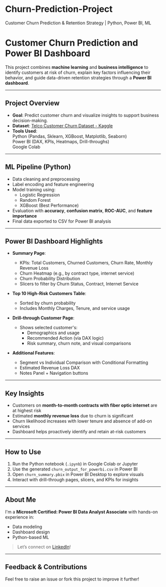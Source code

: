# Churn-Prediction-Project
Customer Churn Prediction &amp; Retention Strategy | Python, Power BI, ML

# Customer Churn Prediction and Power BI Dashboard

This project combines **machine learning** and **business intelligence** to identify customers at risk of churn, explain key factors influencing their behavior, and guide data-driven retention strategies through a **Power BI dashboard**.

---

## Project Overview

- **Goal**: Predict customer churn and visualize insights to support business decision-making.
- **Dataset**: [Telco Customer Churn Dataset - Kaggle](https://www.kaggle.com/datasets/blastchar/telco-customer-churn)
- **Tools Used**:  
   Python (Pandas, Sklearn, XGBoost, Matplotlib, Seaborn)  
   Power BI (DAX, KPIs, Heatmaps, Drill-throughs)  
   Google Colab  

---

## ML Pipeline (Python)

- Data cleaning and preprocessing
- Label encoding and feature engineering
- Model training using:
  - Logistic Regression
  - Random Forest
  - XGBoost (Best Performance)
- Evaluation with **accuracy**, **confusion matrix**, **ROC-AUC**, and **feature importance**
- Final data exported to CSV for Power BI analysis

---

## Power BI Dashboard Highlights

- **Summary Page**:
  - KPIs: Total Customers, Churned Customers, Churn Rate, Monthly Revenue Loss
  - Churn Heatmap (e.g., by contract type, internet service)
  - Churn Probability Distribution
  - Slicers to filter by Churn Status, Contract, Internet Service

- **Top 10 High-Risk Customers Table**:
  - Sorted by churn probability
  - Includes Monthly Charges, Tenure, and service usage

- **Drill-through Customer Page**:
  - Shows selected customer's:
    - Demographics and usage
    - Recommended Action (via DAX logic)
    - Risk summary, churn note, and visual comparisons

- **Additional Features**:
  - Segment vs Individual Comparison with Conditional Formatting
  - Estimated Revenue Loss DAX
  - Notes Panel + Navigation buttons

---

## Key Insights

- Customers on **month-to-month contracts with fiber optic internet** are at highest risk
- Estimated **monthly revenue loss** due to churn is significant
- Churn likelihood increases with lower tenure and absence of add-on services
- Dashboard helps proactively identify and retain at-risk customers

---

## How to Use

1. Run the Python notebook (`.ipynb`) in Google Colab or Jupyter
2. Use the generated `churn_output_for_powerbi.csv` in Power BI
3. Open `churn_summary.pbix` in Power BI Desktop to explore visuals
4. Interact with drill-through pages, slicers, and KPIs for insights

---

## About Me

I'm a **Microsoft Certified: Power BI Data Analyst Associate** with hands-on experience in:
- Data modeling
- Dashboard design
- Python-based ML

> Let’s connect on [LinkedIn](https://www.linkedin.com/in/nehijain)!

---

## Feedback & Contributions

Feel free to raise an issue or fork this project to improve it further!


